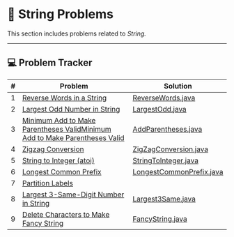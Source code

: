 # 🧮 String Problems

This section includes problems related to *String.*

---

## 💻 Problem Tracker

| # | Problem                                                                                                                                            | Solution                                               |
|---|----------------------------------------------------------------------------------------------------------------------------------------------------|--------------------------------------------------------|
| 1 | [Reverse Words in a String](https://leetcode.com/problems/reverse-words-in-a-string/)                                                              | [ReverseWords.java](./ReverseWords.java)               |
| 2 | [Largest Odd Number in String](https://leetcode.com/problems/largest-odd-number-in-string/)                                                        | [LargestOdd.java](./LargestOdd.java)                   |
| 3 | [Minimum Add to Make Parentheses ValidMinimum Add to Make Parentheses Valid](https://leetcode.com/problems/minimum-add-to-make-parentheses-valid/) | [AddParentheses.java](./AddParentheses.java)           |
| 4 | [Zigzag Conversion](https://leetcode.com/problems/zigzag-conversion/)                                                                              | [ZigZagConversion.java](./ZigZagConversion.java)       |
| 5 | [String to Integer (atoi)](https://leetcode.com/problems/string-to-integer-atoi/)                                                                  | [StringToInteger.java](./StringToInteger.java)         |
| 6 | [Longest Common Prefix](https://leetcode.com/problems/longest-common-prefix/)                                                                      | [LongestCommonPrefix.java](./LongestCommonPrefix.java) |
| 7 | [Partition Labels](https://leetcode.com/problems/partition-labels/)                                                                                |                                                        |
| 8 | [Largest 3-Same-Digit Number in String](https://leetcode.com/problems/largest-3-same-digit-number-in-string/)                                      | [Largest3Same.java](./Largest3Same.java)               |
| 9 | [Delete Characters to Make Fancy String](https://leetcode.com/problems/delete-characters-to-make-fancy-string/)                                    | [FancyString.java](./FancyString.java)                 |